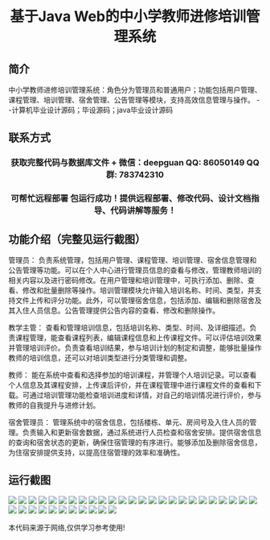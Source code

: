 <p><h1 align="center">基于Java Web的中小学教师进修培训管理系统</h1></p>

## 简介
中小学教师进修培训管理系统：角色分为管理员和普通用户；功能包括用户管理、课程管理、培训管理、宿舍管理、公告管理等模块，支持高效信息管理与操作。    --计算机毕业设计源码；毕设源码；java毕业设计源码


## 联系方式
<p><h3 align="center">获取完整代码与数据库文件 + 微信：deepguan QQ: 86050149 QQ群: 783742310</h3></p>
<p><h3 align="center">可帮忙远程部署 包运行成功！提供远程部署、修改代码、设计文档指导、代码讲解等服务！</h3></p>

## 功能介绍（完整见运行截图）
管理员： 负责系统管理，包括用户管理、课程管理、培训管理、宿舍信息管理和公告管理等功能。可以在个人中心进行管理员信息的查看与修改，管理教师培训的相关内容以及进行密码修改。在用户管理和培训管理中，可执行添加、删除、查看、修改和批量删除等操作。培训管理模块允许输入培训名称、时间、类型，并支持文件上传和评分功能。此外，可以管理宿舍信息，包括添加、编辑和删除宿舍及其入住人员信息。公告管理提供公告内容的查看、修改和删除操作。

教学主管： 查看和管理培训信息，包括培训名称、类型、时间、及详细描述。负责课程管理，能查看课程列表，编辑课程信息和上传课程文件。可以评估培训效果并管理培训评价。负责查看培训结果，参与培训计划的制定和调整，能够批量操作教师的培训信息，还可以对培训类型进行分类管理和调整。

教师： 能在系统中查看和选择参加的培训课程，并管理个人培训记录。可以查看个人信息及其课程安排，上传课后评价，并在课程管理中进行课程文件的查看和下载。可通过培训管理功能检查培训进度和详情，对自己的培训情况进行评价，参与教师的自我提升与进修计划。

宿舍管理员： 管理系统中的宿舍信息，包括楼栋、单元、房间号及入住人员的管理。负责输入和更新宿舍数据，通过系统进行人员检查和宿舍安排。提供宿舍信息的查询和宿舍状态的更新，确保住宿管理的有序进行。能够添加及删除宿舍信息，为住宿安排提供支持，以提高住宿管理的效率和准确性。


## 运行截图
![](img/001.jpg)
![](img/002.jpg)
![](img/003.jpg)
![](img/004.jpg)
![](img/005.jpg)
![](img/006.jpg)
![](img/007.jpg)
![](img/008.jpg)
![](img/009.jpg)
![](img/010.jpg)
![](img/011.jpg)
![](img/012.jpg)
![](img/013.jpg)
![](img/014.jpg)
![](img/015.jpg)
![](img/016.jpg)
![](img/017.jpg)
![](img/018.jpg)
![](img/019.jpg)
![](img/020.jpg)
![](img/021.jpg)
![](img/022.jpg)
![](img/023.jpg)
![](img/024.jpg)
![](img/025.jpg)
![](img/026.jpg)
![](img/027.jpg)
![](img/028.jpg)
![](img/029.jpg)
![](img/030.jpg)
![](img/031.jpg)
![](img/032.jpg)
![](img/033.jpg)
![](img/034.jpg)
![](img/035.jpg)
![](img/036.jpg)

<p>本代码来源于网络,仅供学习参考使用!</p>
